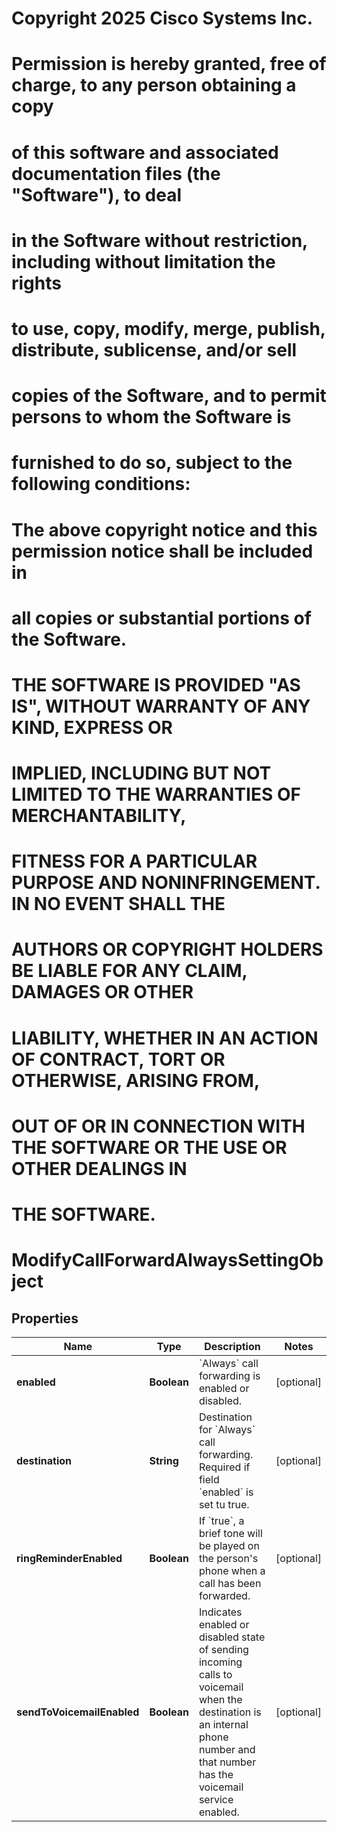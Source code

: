 <!--  Copyright 2025 Cisco Systems Inc.

Permission is hereby granted, free of charge, to any person obtaining a copy
of this software and associated documentation files (the "Software"), to deal
in the Software without restriction, including without limitation the rights
to use, copy, modify, merge, publish, distribute, sublicense, and/or sell
copies of the Software, and to permit persons to whom the Software is
furnished to do so, subject to the following conditions:

The above copyright notice and this permission notice shall be included in
all copies or substantial portions of the Software.

THE SOFTWARE IS PROVIDED "AS IS", WITHOUT WARRANTY OF ANY KIND, EXPRESS OR
IMPLIED, INCLUDING BUT NOT LIMITED TO THE WARRANTIES OF MERCHANTABILITY,
FITNESS FOR A PARTICULAR PURPOSE AND NONINFRINGEMENT. IN NO EVENT SHALL THE
AUTHORS OR COPYRIGHT HOLDERS BE LIABLE FOR ANY CLAIM, DAMAGES OR OTHER
LIABILITY, WHETHER IN AN ACTION OF CONTRACT, TORT OR OTHERWISE, ARISING FROM,
OUT OF OR IN CONNECTION WITH THE SOFTWARE OR THE USE OR OTHER DEALINGS IN
THE SOFTWARE.-->
# Copyright 2025 Cisco Systems Inc.
#
# Permission is hereby granted, free of charge, to any person obtaining a copy
# of this software and associated documentation files (the "Software"), to deal
# in the Software without restriction, including without limitation the rights
# to use, copy, modify, merge, publish, distribute, sublicense, and/or sell
# copies of the Software, and to permit persons to whom the Software is
# furnished to do so, subject to the following conditions:
#
# The above copyright notice and this permission notice shall be included in
# all copies or substantial portions of the Software.
#
# THE SOFTWARE IS PROVIDED "AS IS", WITHOUT WARRANTY OF ANY KIND, EXPRESS OR
# IMPLIED, INCLUDING BUT NOT LIMITED TO THE WARRANTIES OF MERCHANTABILITY,
# FITNESS FOR A PARTICULAR PURPOSE AND NONINFRINGEMENT. IN NO EVENT SHALL THE
# AUTHORS OR COPYRIGHT HOLDERS BE LIABLE FOR ANY CLAIM, DAMAGES OR OTHER
# LIABILITY, WHETHER IN AN ACTION OF CONTRACT, TORT OR OTHERWISE, ARISING FROM,
# OUT OF OR IN CONNECTION WITH THE SOFTWARE OR THE USE OR OTHER DEALINGS IN
# THE SOFTWARE.



# ModifyCallForwardAlwaysSettingObject


## Properties

| Name | Type | Description | Notes |
|------------ | ------------- | ------------- | -------------|
|**enabled** | **Boolean** | &#x60;Always&#x60; call forwarding is enabled or disabled. |  [optional] |
|**destination** | **String** | Destination for &#x60;Always&#x60; call forwarding. Required if field &#x60;enabled&#x60; is set tu true. |  [optional] |
|**ringReminderEnabled** | **Boolean** | If &#x60;true&#x60;, a brief tone will be played on the person&#39;s phone when a call has been forwarded. |  [optional] |
|**sendToVoicemailEnabled** | **Boolean** | Indicates enabled or disabled state of sending incoming calls to voicemail when the destination is an internal phone number and that number has the voicemail service enabled. |  [optional] |



